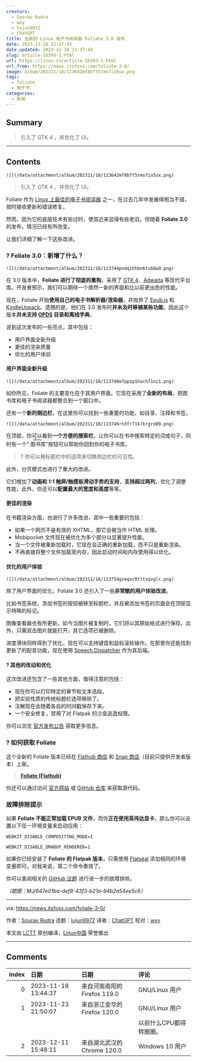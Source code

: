 ```yaml
---
creators:
  - Sourav Rudra
  - wxy
  - lujun9972
  - ChatGPT
title: 全新的 Linux 电子书阅读器 Foliate 3.0 发布
date: 2023-11-18 11:37:43
date_updated: 2023-11-18 11:37:43
slug: article-16393-1.html
url: https://linux.cn/article-16393-1.html
url_from: https://news.itsfoss.com/foliate-3-0/
image: album/202311/18/113642mf8bft5rmo7io5ux.png
tags:
  - foliate
  - 电子书
categories:
  - 新闻
---
```


## Summary

> 引入了 GTK 4 ，并优化了 UI。

***

<!-- more -->

## Contents

`![](/data/attachment/album/202311/18/113642mf8bft5rmo7io5ux.png)`

> 
> 引入了 GTK 4 ，并优化了 UI。
> 
> 
> 

Foliate 作为 [Linux 上最佳的电子书阅读器](https://itsfoss.com/best-ebook-readers-linux/) 之一，在过去几年中发展得相当不错，按时接收更新和错误修复。

然而，因为它的底层技术有些过时，使其近来显得有些老旧。但随着 **Foliate 3.0** 的发布，情况已经有所改变。

让我们详细了解一下这些改进。

### ? Foliate 3.0：新增了什么？

`![](/data/attachment/album/202311/18/113744pndqihhbn6tvb6w9.png)`

在 3.0 版本中，**Foliate 进行了彻底的重构**，采用了 [GTK 4](https://blog.gtk.org/2020/12/16/gtk-4-0/)、[Adwaita](https://gnome.pages.gitlab.gnome.org/libadwaita/) 等现代平台库。开发者预示，我们可以期待一个焕然一新的界面和比以前更出色的性能。

现在，Foliate 开始**使用自己的电子书解析器/渲染器**，并抛弃了 [Epub.js](https://github.com/futurepress/epub.js) 和 [KindleUnpack](https://github.com/kevinhendricks/KindleUnpack)。遗憾的是，他们在 3.0 发布时**并未及时移植某些功能**，因此这个版本**并未支持 [OPDS](https://en.wikipedia.org/wiki/Open_Publication_Distribution_System) 目录和离线字典**。

说到这次发布的一些亮点，其中包括：

* 用户界面全新升级
* 更佳的渲染质量
* 优化的用户体验

#### 用户界面全新升级

`![](/data/attachment/album/202311/18/113746m7ppzp1hach71nz1.png)`

如你所见，Foliate 的主要变化在于其用户界面。它现在采用了**全新的布局**，把图书库和电子书阅读器都整合到一个窗口中。

还有一个**新的侧边栏**，在这里你可以找到一些重要的功能，如目录、注释和书签。

`![](/data/attachment/album/202311/18/113746rn3fr71k7krgro09.png)`

在顶部，你可以看到**一个方便的搜索栏**，让你可以在书中搜索特定的词或句子，同时有一个“<ruby> 图书库 <rt>  Library </rt></ruby>”按钮可以帮助你回到你的电子书库。

> 
> ? 你可以用标题栏中的选项来切换侧边栏的可见性。
> 
> 
> 

此外，分页模式也进行了重大的改进。

它们增加了**动画和 1:1 触屏/触摸板滑动手势的支持**，**支持超过两列**，优化了调整性能，此外，你还可以**配置最大的宽度和高度**等等。

#### 更佳的渲染

在书籍渲染方面，也进行了许多改进，其中一些重要的包括：

* 如果一个网页不是有效的 XHTML，那它会被当作 HTML 处理。
* Mobipocket 文件现在被优化为多个部分以显著提升性能。
* 当一个文件被重新加载时，它现在会正确的重新加载，而不只是重新渲染。
* 不再直接将整个文件加载至内存，因此启动时间和内存使用得以优化。

#### 优化的用户体验

`![](/data/attachment/album/202311/18/113754gveqxc0tltxqvglc.png)`

除了用户界面的优化，Foliate 3.0 还引入了一些**非常酷的用户体验改进**。

比如书签系统，添加书签的按钮被移至标题栏，并且被添加书签的页面会在顶部显示特殊的标记。

图像查看器也有所更新，如今当图片被复制时，它们将以其原始格式进行保存。此外，只需双击图片就能打开，其它选项已被删除。

进度滑块同样得到了优化，现在可以支持键盘和鼠标滚轮操作。在那里你还能找到更新了的配音功能，现在使用 [Speech Dispatcher](https://wiki.archlinux.org/title/Speech_dispatcher) 作为其后端。

#### ?️ 其他的改动和优化

这次改进还包含了一些其他方面，值得注意的包括：

* 现在你可以打印特定的章节和文本选段。
* 把实验性质的传统标题栏选项移除了。
* 注解现在会随着各自的时间戳保存下来。
* 一个安全修复，禁用了对 Flatpak 的沙盒逃逸权限。

你可以浏览 [官方发布公告](https://github.com/johnfactotum/foliate/releases/tag/3.0.0) 获取更多信息。

### ? 如何获取 Foliate

这个全新的 Foliate 版本已经在 [Flathub 商店](https://flathub.org/apps/com.github.johnfactotum.Foliate) 和 [Snap 商店](https://snapcraft.io/foliate)（目前只提供开发者版本）上架。

> 
> **[Foliate (Flathub)](https://flathub.org/apps/com.github.johnfactotum.Foliate)**
> 
> 
> 

你还可以通过访问 [官方网站](https://johnfactotum.github.io/foliate/) 或 [GitHub 仓库](https://github.com/johnfactotum/foliate) 来获取源代码。

### 故障排除提示

如果 **Foliate 不能正常加载 EPUB 文件**，而你**正在使用英伟达显卡**，那么你可以设置以下任一环境变量来启动应用：

```shell
WEBKIT_DISABLE_COMPOSITING_MODE=1
```

```shell
WEBKIT_DISABLE_DMABUF_RENDERER=1
```

如果你已经安装了 **Foliate 的 Flatpak 版本**，只需使用 [Flatseal](https://itsfoss.com/flatseal/) 添加相同的环境变量即可。对我来说，第二个命令奏效了。

你可以查阅相关的 [GitHub 议题](https://github.com/johnfactotum/foliate/issues/1093) 进行进一步的故障排除。

*（题图：MJ/647e01ba-def8-43f3-b21a-94b2a54ee5c6）*

---

via: <https://news.itsfoss.com/foliate-3-0/>

作者：[Sourav Rudra](https://news.itsfoss.com/author/sourav/) 选题：[lujun9972](https://github.com/lujun9972) 译者：[ChatGPT](https://linux.cn/lctt/ChatGPT) 校对：[wxy](https://github.com/wxy)

本文由 [LCTT](https://github.com/LCTT/TranslateProject) 原创编译，[Linux中国](https://linux.cn/) 荣誉推出

***

## Comments

|   index | 日期                | 日期                                        | 评论                              |
|--------:|:--------------------|:--------------------------------------------|:----------------------------------|
|       0 | 2023-11-18 13:44:37 | 来自河南南阳的 Firefox 119.0|GNU/Linux 用户 | NB                      |
|       1 | 2023-11-23 21:50:07 | 来自浙江金华的 Firefox 120.0|GNU/Linux 用户 | 现在是秒开了。<br />    |
|         |                     |                                             | 以前什么CPU都得转圈圈。           |
|       2 | 2023-12-11 15:48:11 | 来自湖北武汉的 Chrome 120.0|Windows 10 用户 | 好评                    |

